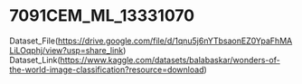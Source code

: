 # 7091CEM_ML_13331070
Dataset_File(https://drive.google.com/file/d/1qnu5j6nYTbsaonEZ0YpaFhMALiLOqphj/view?usp=share_link)
Dataset_Link(https://www.kaggle.com/datasets/balabaskar/wonders-of-the-world-image-classification?resource=download)
